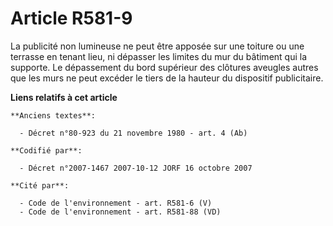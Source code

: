 # Article R581-9

La publicité non lumineuse ne peut être apposée sur une toiture ou une terrasse en tenant lieu, ni dépasser les limites du
mur du bâtiment qui la supporte. Le dépassement du bord supérieur des clôtures aveugles autres que les murs ne peut excéder
le tiers de la hauteur du dispositif publicitaire.

**Liens relatifs à cet article**

	**Anciens textes**:

	  - Décret n°80-923 du 21 novembre 1980 - art. 4 (Ab)

	**Codifié par**:

	  - Décret n°2007-1467 2007-10-12 JORF 16 octobre 2007

	**Cité par**:

	  - Code de l'environnement - art. R581-6 (V)
	  - Code de l'environnement - art. R581-88 (VD)
